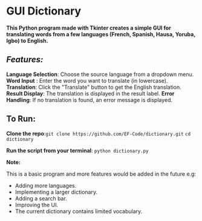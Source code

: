 # GUI Dictionary

**This Python program made with Tkinter creates a simple GUI for translating words from a few languages (French, Spanish, Hausa, Yoruba, Igbo) to English.**

## *Features:*

**Language Selection**: Choose the source language from a dropdown menu.
**Word Input** : Enter the word you want to translate (in lowercase).
**Translation**: Click the "Translate" button to get the English translation.
**Result Display**: The translation is displayed in the result label.
**Error Handling**: If no translation is found, an error message is displayed.

## To Run:

**Clone the repo**:`git clone https://github.com/EF-Code/dictionary.git` `cd dictionary`

**Run the script from your terminal**: `python dictionary.py`

**Note:**

This is a basic program and more features would be added in the future e.g:

* Adding more languages.
* Implementing a larger dictionary.
* Adding a search bar.
* Improving the UI.
* The current dictionary contains limited vocabulary.
                                                             
